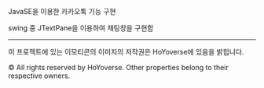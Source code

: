 JavaSE을 이용한 카카오톡 기능 구현

swing 중 JTextPane을 이용하여 채팅창을 구현함

--------------------------------------------------------

이 프로젝트에 있는 이모티콘의 이미지의 저작권은 HoYoverse에 있음을 밝힙니다.

© All rights reserved by HoYoverse. Other properties belong to their respective owners.
